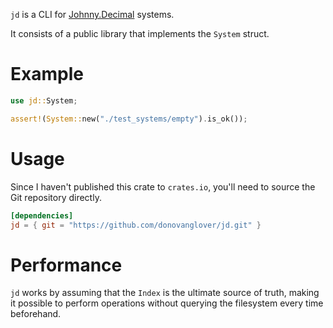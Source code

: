 `jd` is a CLI for [Johnny.Decimal] systems.

It consists of a public library that implements the `System` struct.

# Example

```rust
use jd::System;

assert!(System::new("./test_systems/empty").is_ok());
```

# Usage

Since I haven't published this crate to `crates.io`, you'll need to source the Git repository
directly.

```toml
[dependencies]
jd = { git = "https://github.com/donovanglover/jd.git" }
```

# Performance

`jd` works by assuming that the `Index` is the ultimate source of truth, making it possible to
perform operations without querying the filesystem every time beforehand.

[Johnny.Decimal]: https://johnnydecimal.com/

